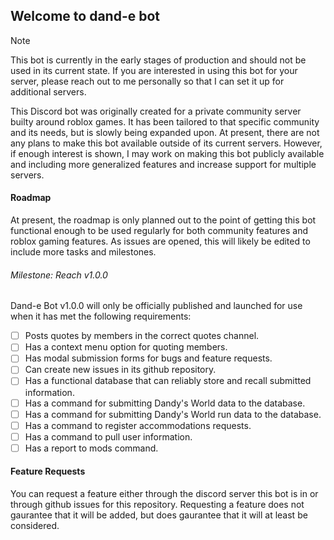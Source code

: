 ## Welcome to dand-e bot
> [!NOTE]
> This bot is currently in the early stages of production and should not be used in its current state. If you are interested in using this bot for your server, please reach out to me personally so that I can set it up for additional servers.

This Discord bot was originally created for a private community server builty around roblox games. It has been tailored to that specific community and its needs, but is slowly being expanded upon. At present, there are not any plans to make this bot available outside of its current servers. However, if enough interest is shown, I may work on making this bot publicly available and including more generalized features and increase support for multiple servers.

#### Roadmap
At present, the roadmap is only planned out to the point of getting this bot functional enough to be used regularly for both community features and roblox gaming features. As issues are opened, this will likely be edited to include more tasks and milestones.

###### Milestone: Reach v1.0.0
Dand-e Bot v1.0.0 will only be officially published and launched for use when it has met the following requirements:

- [ ] Posts quotes by members in the correct quotes channel.
- [ ] Has a context menu option for quoting members.
- [ ] Has modal submission forms for bugs and feature requests.
- [ ] Can create new issues in its github repository.
- [ ] Has a functional database that can reliably store and recall submitted information.
- [ ] Has a command for submitting Dandy's World data to the database.
- [ ] Has a command for submitting Dandy's World run data to the database.
- [ ] Has a command to register accommodations requests.
- [ ] Has a command to pull user information.
- [ ] Has a report to mods command.

#### Feature Requests
You can request a feature either through the discord server this bot is in or through github issues for this repository. Requesting a feature does not gaurantee that it will be added, but does gaurantee that it will at least be considered.